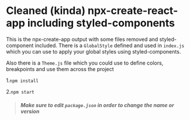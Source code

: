 # Cleaned (kinda) npx-create-react-app including styled-components

This is the npx-create-app output with some files removed and styled-component included.
There is a `GlobalStyle` defined and used in `index.js` which you can use to apply your global styles using styled-components.

Also there is a `Theme.js` file which you could use to define colors, breakpoints and use them across the project

1.`npm install`

2.`npm start`

> ##### Make sure to edit `package.json` in order to change the name or version
